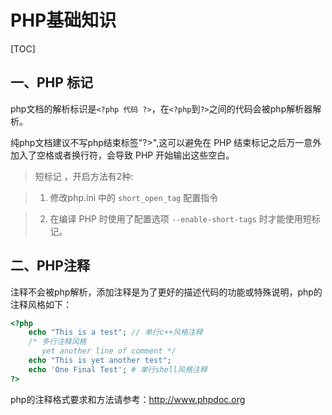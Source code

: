 # PHP基础知识

[TOC]

一、PHP 标记
--------------
php文档的解析标识是`<?php 代码 ?>`，在`<?php`到`?>`之间的代码会被php解析器解析。

纯php文档建议不写php结束标签"?>",这可以避免在 PHP 结束标记之后万一意外加入了空格或者换行符，会导致 PHP 开始输出这些空白。

> 短标记 <? 和 ?>，开启方法有2种:

> 1. 修改php.ini 中的 `short_open_tag` 配置指令

> 2. 在编译 PHP 时使用了配置选项 `--enable-short-tags` 时才能使用短标记。



二、PHP注释
--------------

注释不会被php解析，添加注释是为了更好的描述代码的功能或特殊说明，php的注释风格如下：

```php
<?php
    echo "This is a test"; // 单行c++风格注释
    /* 多行注释风格
       yet another line of comment */
    echo "This is yet another test";
    echo 'One Final Test'; # 单行shell风格注释
?>
```
php的注释格式要求和方法请参考：<http://www.phpdoc.org>

